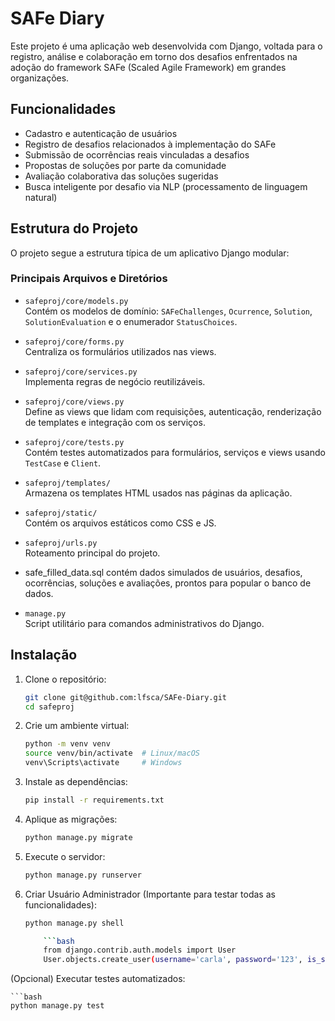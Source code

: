 # SAFe Diary

Este projeto é uma aplicação web desenvolvida com Django, voltada para o registro, análise e colaboração em torno dos desafios enfrentados na adoção do framework SAFe (Scaled Agile Framework) em grandes organizações.

## Funcionalidades

- Cadastro e autenticação de usuários
- Registro de desafios relacionados à implementação do SAFe
- Submissão de ocorrências reais vinculadas a desafios
- Propostas de soluções por parte da comunidade
- Avaliação colaborativa das soluções sugeridas
- Busca inteligente por desafio via NLP (processamento de linguagem natural)

## Estrutura do Projeto

O projeto segue a estrutura típica de um aplicativo Django modular:

### Principais Arquivos e Diretórios

- `safeproj/core/models.py`  
  Contém os modelos de domínio: `SAFeChallenges`, `Ocurrence`, `Solution`, `SolutionEvaluation` e o enumerador `StatusChoices`.

- `safeproj/core/forms.py`  
  Centraliza os formulários utilizados nas views.

- `safeproj/core/services.py`  
  Implementa regras de negócio reutilizáveis.

- `safeproj/core/views.py`  
  Define as views que lidam com requisições, autenticação, renderização de templates e integração com os serviços.

- `safeproj/core/tests.py`  
  Contém testes automatizados para formulários, serviços e views usando `TestCase` e `Client`.

- `safeproj/templates/`  
  Armazena os templates HTML usados nas páginas da aplicação.

- `safeproj/static/`  
  Contém os arquivos estáticos como CSS e JS.

- `safeproj/urls.py`  
  Roteamento principal do projeto.

- safe_filled_data.sql contém dados simulados de usuários, desafios, ocorrências, soluções e avaliações, prontos para popular o banco de dados.

- `manage.py`  
  Script utilitário para comandos administrativos do Django.

## Instalação

1. Clone o repositório:

   ```bash
   git clone git@github.com:lfsca/SAFe-Diary.git
   cd safeproj

2. Crie um ambiente virtual:

	```bash
	python -m venv venv
	source venv/bin/activate  # Linux/macOS
	venv\Scripts\activate     # Windows

3. Instale as dependências:

	```bash
	pip install -r requirements.txt

4. Aplique as migrações:

	```bash
	python manage.py migrate

5. Execute o servidor:

	```bash
	python manage.py runserver

6. Criar Usuário Administrador (Importante para testar todas as funcionalidades):

	```bash
	python manage.py shell

		```bash
		from django.contrib.auth.models import User
		User.objects.create_user(username='carla', password='123', is_staff=True)


(Opcional) Executar testes automatizados:

	```bash
	python manage.py test
